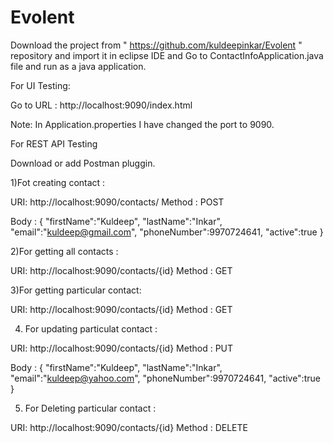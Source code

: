 # Evolent

Download the project from " https://github.com/kuldeepinkar/Evolent  " repository and import it in eclipse IDE and Go to ContactInfoApplication.java file and  run as a java application.

For UI Testing:

Go to URL : http://localhost:9090/index.html

Note: In Application.properties I have changed the port to 9090.

For REST API Testing

Download or add Postman pluggin.

1)Fot creating contact :

URI: http://localhost:9090/contacts/
Method : POST

Body : 
{
"firstName":"Kuldeep",
"lastName":"Inkar",
"email":"kuldeep@gmail.com",
"phoneNumber":9970724641,
"active":true
}

2)For getting all contacts :

URI: http://localhost:9090/contacts/{id}
Method : GET

3)For getting particular contact:
 
 URI: http://localhost:9090/contacts/{id}
Method : GET

4) For updating particulat contact :

URI: http://localhost:9090/contacts/{id}
Method : PUT

Body : 
{
"firstName":"Kuldeep",
"lastName":"Inkar",
"email":"kuldeep@yahoo.com",
"phoneNumber":9970724641,
"active":true
}

5) For Deleting particular contact :

URI: http://localhost:9090/contacts/{id}
Method : DELETE

